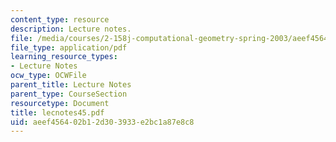 ```yaml
---
content_type: resource
description: Lecture notes.
file: /media/courses/2-158j-computational-geometry-spring-2003/aeef456402b12d303933e2bc1a87e8c8_lecnotes45.pdf
file_type: application/pdf
learning_resource_types:
- Lecture Notes
ocw_type: OCWFile
parent_title: Lecture Notes
parent_type: CourseSection
resourcetype: Document
title: lecnotes45.pdf
uid: aeef4564-02b1-2d30-3933-e2bc1a87e8c8
---
```


